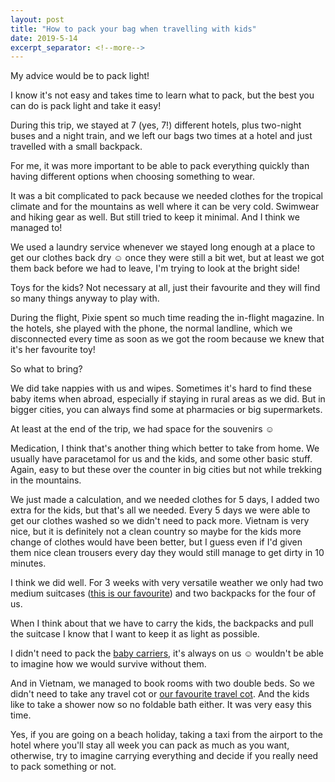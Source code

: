 ```yaml
---
layout: post
title: "How to pack your bag when travelling with kids"
date: 2019-5-14
excerpt_separator: <!--more-->
---
```

My advice would be to pack light!
<!--more-->
I know it's not easy and takes time to learn what to pack, but the best you can do is pack light and take it easy!

During this trip, we stayed at 7 (yes, 7!) different hotels, plus two-night buses and a night train, and we left our bags two times at a hotel and just travelled with a small backpack. 

For me, it was more important to be able to pack everything quickly than having different options when choosing something to wear.

It was a bit complicated to pack because we needed clothes for the tropical climate and for the mountains as well where it can be very cold. Swimwear and hiking gear as well. But still tried to keep it minimal. And I think we managed to! 

We used a laundry service whenever we stayed long enough at a place to get our clothes back dry ☺ once they were still a bit wet, but at least we got them back before we had to leave, I'm trying to look at the bright side!

Toys for the kids? Not necessary at all, just their favourite and they will find so many things anyway to play with.

During the flight, Pixie spent so much time reading the in-flight magazine. In the hotels, she played with the phone, the normal landline, which we disconnected every time as soon as we got the room because we knew that it's her favourite toy!

So what to bring?

We did take nappies with us and wipes. Sometimes it's hard to find these baby items when abroad, especially if staying in rural areas as we did. But in bigger cities, you can always find some at pharmacies or big supermarkets.

At least at the end of the trip, we had space for the souvenirs ☺

Medication, I think that's another thing which better to take from home. We usually have paracetamol for us and the kids, and some other basic stuff. Again, easy to but these over the counter in big cities but not while trekking in the mountains.

We just made a calculation, and we needed clothes for 5 days, I added two extra for the kids, but that's all we needed. Every 5 days we were able to get our clothes washed so we didn't need to pack more. Vietnam is very nice, but it is definitely not a clean country so maybe for the kids more change of clothes would have been better, but I guess even if I'd given them nice clean trousers every day they would still manage to get dirty in 10 minutes.

I think we did well. For 3 weeks with very versatile weather we only had two medium suitcases ([this is our favourite](https://amzn.to/2YrNsUH)) and two backpacks for the four of us. 

When I think about that we have to carry the kids, the backpacks and pull the suitcase I know that I want to keep it as light as possible.

I didn't need to pack the [baby carriers](http://mummysherpa.com/blog/2018/03/18/we-got-a-new-ergobaby), it's always on us ☺ wouldn't be able to imagine how we would survive without them.

And in Vietnam, we managed to book rooms with two double beds. So we didn't need to take any travel cot or [our favourite travel cot](http://mummysherpa.com/blog/2017/10/09/samsonite-pop-up-bed). And the kids like to take a shower now so no foldable bath either. It was very easy this time.

Yes, if you are going on a beach holiday, taking a taxi from the airport to the hotel where you'll stay all week you can pack as much as you want, otherwise, try to imagine carrying everything and decide if you really need to pack something or not.